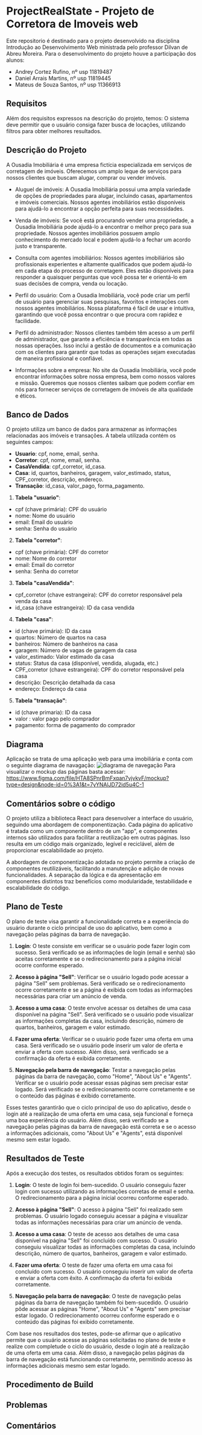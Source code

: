 # ProjectRealState - Projeto de Corretora de Imoveis web

Este repositorio é destinado para o projeto desenvolvido na disciplina Introdução ao Desenvolvimento Web ministrada pelo professor Dilvan de Abreu Moreira. Para o desenvolvimento do projeto houve a participação dos alunos:

+ Andrey Cortez Rufino, nº usp 11819487
+ Daniel Arrais Martins, nº usp 11819445
+ Mateus de Souza Santos, nº usp 11366913

## Requisitos

Além dos requisitos expressos na descrição do projeto, temos:
O sistema deve permitir que o usuário consiga fazer busca de locações, utilizando filtros para obter melhores resultados.

## Descrição do Projeto
A Ousadia Imobiliária é uma empresa fictícia especializada em serviços de corretagem de imóveis. Oferecemos um amplo leque de serviços para nossos clientes que buscam alugar, comprar ou vender imóveis.
+ Aluguel de imóveis: A Ousadia Imobiliária possui uma ampla variedade de opções de propriedades para alugar, incluindo casas, apartamentos e imóveis comerciais. Nossos agentes imobiliários estão disponíveis para ajudá-lo a encontrar a opção perfeita para suas necessidades.

+ Venda de imóveis: Se você está procurando vender uma propriedade, a Ousadia Imobiliária pode ajudá-lo a encontrar o melhor preço para sua propriedade. Nossos agentes imobiliários possuem amplo conhecimento do mercado local e podem ajudá-lo a fechar um acordo justo e transparente.

+ Consulta com agentes imobiliários: Nossos agentes imobiliários são profissionais experientes e altamente qualificados que podem ajudá-lo em cada etapa do processo de corretagem. Eles estão disponíveis para responder a quaisquer perguntas que você possa ter e orientá-lo em suas decisões de compra, venda ou locação.

+ Perfil do usuário: Com a Ousadia Imobiliária, você pode criar um perfil de usuário para gerenciar suas pesquisas, favoritos e interações com nossos agentes imobiliários. Nossa plataforma é fácil de usar e intuitiva, garantindo que você possa encontrar o que procura com rapidez e facilidade.

+ Perfil do administrador: Nossos clientes também têm acesso a um perfil de administrador, que garante a eficiência e transparência em todas as nossas operações. Isso inclui a gestão de documentos e a comunicação com os clientes para garantir que todas as operações sejam executadas de maneira profissional e confiável.

+ Informações sobre a empresa: No site da Ousadia Imobiliária, você pode encontrar informações sobre nossa empresa, bem como nossos valores e missão. Queremos que nossos clientes saibam que podem confiar em nós para fornecer serviços de corretagem de imóveis de alta qualidade e éticos.

## Banco de Dados
O projeto utiliza um banco de dados para armazenar as informações relacionadas aos imóveis e transações. A tabela utilizada contém os seguintes campos:

+ **Usuario**: cpf, nome, email, senha.
+ **Corretor**: cpf, nome, email, senha.
+ **CasaVendida**: cpf_corretor, id_casa.
+ **Casa**: id, quartos, banheiros, garagem, valor_estimado, status, CPF_corretor, descrição, endereço.
+ **Transação**: id_casa, valor_pago, forma_pagamento.

1. **Tabela "usuario"**:

+ cpf (chave primária): CPF do usuário
+ nome: Nome do usuário
+ email: Email do usuário
+ senha: Senha do usuário

2. **Tabela "corretor"**:

+ cpf (chave primária): CPF do corretor
+ nome: Nome do corretor
+ email: Email do corretor
+ senha: Senha do corretor

3. **Tabela "casaVendida"**:

+ cpf_corretor (chave estrangeira): CPF do corretor responsável pela venda da casa
+ id_casa (chave estrangeira): ID da casa vendida

4. **Tabela "casa"**:

+ id (chave primária): ID da casa
+ quartos: Número de quartos na casa
+ banheiros: Número de banheiros na casa
+ garagem: Número de vagas de garagem da casa
+ valor_estimado: Valor estimado da casa
+ status: Status da casa (disponível, vendida, alugada, etc.)
+ CPF_corretor (chave estrangeira): CPF do corretor responsável pela casa
+ descrição: Descrição detalhada da casa
+ endereço: Endereço da casa

5. **Tabela "transação"**:
+ id (chave primaria): ID da casa
+ valor : valor pago pelo comprador
+ pagamento: forma de pagamento do comprador


## Diagrama    
Aplicação se trata de uma aplicação web para uma imobiliária e conta com o seguinte diagrama de navagação:
![diagrama de navegação](Navigation.png)
Para visualizar o mockup das páginas basta acessar: https://www.figma.com/file/HTA8SPnrBmFxqan7vjvkvF/mockup?type=design&node-id=0%3A1&t=7yYNAlJD72id5u4C-1 


## Comentários sobre o código
O projeto utiliza a biblioteca React para desenvolver a interface do usuário, seguindo uma abordagem de componentização. Cada página do aplicativo é tratada como um componente dentro de um "app", e componentes internos são utilizados para facilitar a reutilização em outras páginas. Isso resulta em um código mais organizado, legível e reciclável, além de proporcionar escalabilidade ao projeto.

A abordagem de componentização adotada no projeto permite a criação de componentes reutilizáveis, facilitando a manutenção e adição de novas funcionalidades. A separação da lógica e da apresentação em componentes distintos traz benefícios como modularidade, testabilidade e escalabilidade do código.

## Plano de Teste
O plano de teste visa garantir a funcionalidade correta e a experiência do usuário durante o ciclo principal de uso do aplicativo, bem como a navegação pelas páginas da barra de navegação.

1. **Login**: O teste consiste em verificar se o usuário pode fazer login com sucesso. Será verificado se as informações de login (email e senha) são aceitas corretamente e se o redirecionamento para a página inicial ocorre conforme esperado.

2. **Acesso à página "Sell"**: Verificar se o usuário logado pode acessar a página "Sell" sem problemas. Será verificado se o redirecionamento ocorre corretamente e se a página é exibida com todas as informações necessárias para criar um anúncio de venda.

3. **Acesso a uma casa**: O teste envolve acessar os detalhes de uma casa disponível na página "Sell". Será verificado se o usuário pode visualizar as informações completas da casa, incluindo descrição, número de quartos, banheiros, garagem e valor estimado.

4. **Fazer uma oferta**: Verificar se o usuário pode fazer uma oferta em uma casa. Será verificado se o usuário pode inserir um valor de oferta e enviar a oferta com sucesso. Além disso, será verificado se a confirmação da oferta é exibida corretamente.

5. **Navegação pela barra de navegação**: Testar a navegação pelas páginas da barra de navegação, como "Home", "About Us" e "Agents". Verificar se o usuário pode acessar essas páginas sem precisar estar logado. Será verificado se o redirecionamento ocorre corretamente e se o conteúdo das páginas é exibido corretamente.

Esses testes garantirão que o ciclo principal de uso do aplicativo, desde o login até a realização de uma oferta em uma casa, seja funcional e forneça uma boa experiência do usuário. Além disso, será verificado se a navegação pelas páginas da barra de navegação está correta e se o acesso a informações adicionais, como "About Us" e "Agents", está disponível mesmo sem estar logado.

## Resultados de Teste
Após a execução dos testes, os resultados obtidos foram os seguintes:

1. **Login**: O teste de login foi bem-sucedido. O usuário conseguiu fazer login com sucesso utilizando as informações corretas de email e senha. O redirecionamento para a página inicial ocorreu conforme esperado.

2. **Acesso à página "Sell"**: O acesso à página "Sell" foi realizado sem problemas. O usuário logado conseguiu acessar a página e visualizar todas as informações necessárias para criar um anúncio de venda.

3. **Acesso a uma casa**: O teste de acesso aos detalhes de uma casa disponível na página "Sell" foi concluído com sucesso. O usuário conseguiu visualizar todas as informações completas da casa, incluindo descrição, número de quartos, banheiros, garagem e valor estimado.

4. **Fazer uma oferta**: O teste de fazer uma oferta em uma casa foi concluído com sucesso. O usuário conseguiu inserir um valor de oferta e enviar a oferta com êxito. A confirmação da oferta foi exibida corretamente.

5. **Navegação pela barra de navegação**: O teste de navegação pelas páginas da barra de navegação também foi bem-sucedido. O usuário pôde acessar as páginas "Home", "About Us" e "Agents" sem precisar estar logado. O redirecionamento ocorreu conforme esperado e o conteúdo das páginas foi exibido corretamente.

Com base nos resultados dos testes, pode-se afirmar que o aplicativo permite que o usuário acesse as páginas solicitadas no plano de teste e realize com completude o ciclo do usuário, desde o login até a realização de uma oferta em uma casa. Além disso, a navegação pelas páginas da barra de navegação está funcionando corretamente, permitindo acesso às informações adicionais mesmo sem estar logado.

## Procedimento de Build

## Problemas 

## Comentários
